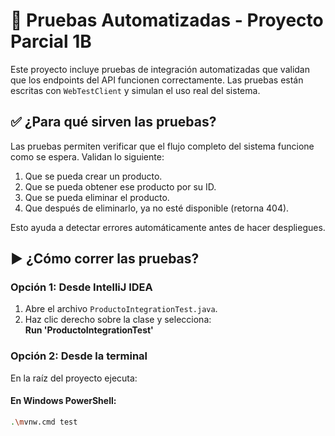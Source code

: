 # 🧪 Pruebas Automatizadas - Proyecto Parcial 1B

Este proyecto incluye pruebas de integración automatizadas que validan que los endpoints del API funcionen correctamente. Las pruebas están escritas con `WebTestClient` y simulan el uso real del sistema.

## ✅ ¿Para qué sirven las pruebas?

Las pruebas permiten verificar que el flujo completo del sistema funcione como se espera. Validan lo siguiente:

1. Que se pueda crear un producto.
2. Que se pueda obtener ese producto por su ID.
3. Que se pueda eliminar el producto.
4. Que después de eliminarlo, ya no esté disponible (retorna 404).

Esto ayuda a detectar errores automáticamente antes de hacer despliegues.

## ▶️ ¿Cómo correr las pruebas?

### Opción 1: Desde IntelliJ IDEA
1. Abre el archivo `ProductoIntegrationTest.java`.
2. Haz clic derecho sobre la clase y selecciona:  
   **Run 'ProductoIntegrationTest'**

### Opción 2: Desde la terminal
En la raíz del proyecto ejecuta:

#### En Windows PowerShell:
```bash
.\mvnw.cmd test
